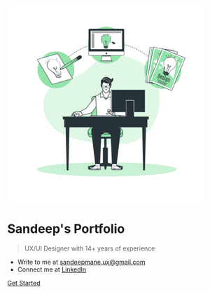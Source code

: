 <!-- _coverpage.md -->

<!-- ![logo](_media/home-image.svg =x250) -->
[<img src="_media/home-image.svg" width="450"/>](_media/home-image.svg)

# **Sandeep's Portfolio**

> UX/UI Designer with 14+ years of experience

- Write to me at [sandeepmane.ux@gmail.com](mailto:sandeepmane.ux@gmail.com)
- Connect me at [LinkedIn](https://www.linkedin.com/in/sandeepmane-ux/)

<!-- [GitHub](https://github.com/docsifyjs/docsify/) -->
[Get Started](about.md)